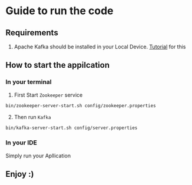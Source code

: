 # Guide to run the code

## Requirements

1. Apache Kafka should be installed in your Local Device. [Tutorial](https://youtu.be/YbSC1OsLp20?si=3z7VsWBt8BT1YNx1&t=665) for this

## How to start the appilcation

### In your terminal
1. First Start ```Zookeeper``` service
```bash 
bin/zookeeper-server-start.sh config/zookeeper.properties
```

2. Then run ```Kafka```
```bash
bin/kafka-server-start.sh config/server.properties
```

### In your IDE
Simply run your Apllication

## Enjoy :)
